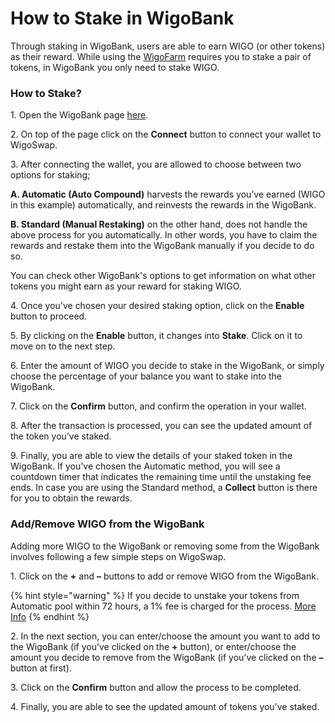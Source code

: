 # How to Stake in WigoBank

Through staking in WigoBank, users are able to earn WIGO (or other tokens) as their reward. While using the [WigoFarm](../yield-farming/) requires you to stake a pair of tokens, in WigoBank you only need to stake WIGO. &#x20;



### **How to Stake?**

1\. Open the WigoBank page [here](https://wigoswap.io/bank).&#x20;

2\. On top of the page click on the **Connect** button to connect your wallet to WigoSwap.&#x20;

3\. After connecting the wallet, you are allowed to choose between two options for staking;&#x20;

**A. Automatic (Auto Compound)** harvests the rewards you’ve earned (WIGO in this example) automatically, and reinvests the rewards in the WigoBank.&#x20;

**B. Standard (Manual Restaking)** on the other hand, does not handle the above process for you automatically. In other words, you have to claim the rewards and restake them into the WigoBank manually if you decide to do so.&#x20;

You can check other WigoBank's options to get information on what other tokens you might earn as your reward for staking WIGO.&#x20;

4\. Once you’ve chosen your desired staking option, click on the **Enable** button to proceed.&#x20;

5\. By clicking on the **Enable** button, it changes into **Stake**. Click on it to move on to the next step.&#x20;

6\. Enter the amount of WIGO you decide to stake in the WigoBank, or simply choose the percentage of your balance you want to stake into the WigoBank. &#x20;

7\. Click on the **Confirm** button, and confirm the operation in your wallet.&#x20;

8\. After the transaction is processed, you can see the updated amount of the token you’ve staked.&#x20;

9\. Finally, you are able to view the details of your staked token in the WigoBank. If you’ve chosen the Automatic method, you will see a countdown timer that indicates the remaining time until the unstaking fee ends. In case you are using the Standard method, a **Collect** button is there for you to obtain the rewards.&#x20;



### **Add/Remove WIGO from the WigoBank**

Adding more WIGO to the WigoBank or removing some from the WigoBank involves following a few simple steps on WigoSwap.&#x20;

1\. Click on the **+** and **–** buttons to add or remove WIGO from the WigoBank.

{% hint style="warning" %}
If you decide to unstake your tokens from Automatic pool within 72 hours, a 1% fee is charged for the process. [More Info](automatic-vs.-standard.md#the-fees-involved-in-automatic-staking)
{% endhint %}

2\. In the next section, you can enter/choose the amount you want to add to the WigoBank (if you’ve clicked on the **+** button), or enter/choose the amount you decide to remove from the WigoBank (if you’ve clicked on the **–** button at first).&#x20;

3\. Click on the **Confirm** button and allow the process to be completed.

4\. Finally, you are able to see the updated amount of tokens you’ve staked.&#x20;
